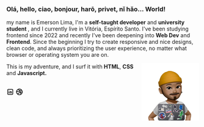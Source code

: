 <h3>Olá, hello, ciao, bonjour, harō, privet, nǐ hǎo... World!</h3>

my name is Emerson Lima, I'm a <strong>self-taught developer</strong>  and  <strong>university student </strong>, and I currently live in Vitória, Espírito Santo. I've been studying frontend since 2022 and recently I've been deepening into <strong>Web Dev</strong> and <strong>Frontend</strong>. Since the beginning I try to create responsive and nice designs, clean code, and always prioritizing the user experience, no matter what browser or operating system you are on. 

<img align="right" alt="Emerson, avatar atrás do laptop" src="./thats me.png" width="150">

This is my adventure, and I surf it with <strong>HTML</strong>, <strong>CSS</strong> and <strong>Javascript.</strong><br><br>

<p align="left">
  <a target="_blank" href="https://www.linkedin.com/in/emerson-lima-94247822b/" title="LinkedIn">
  <img alt="LinkedIn's Logo" height="20" src="./brand-linkedin.png"></a>
  <a target="_blank" href="https://dribbble.com/dimilims" title="dribbble">
  <img alt="VSCO Logo" height="20" src="./brand-dribbble.png"></p>
